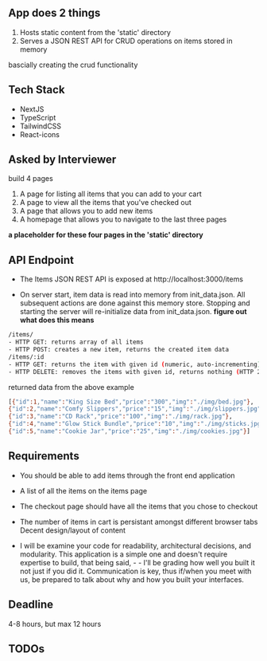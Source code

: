 ## App does 2 things

1. Hosts static content from the 'static' directory
1. Serves a JSON REST API for CRUD operations on items stored in memory

bascially creating the crud functionality

## Tech Stack

- NextJS
- TypeScript
- TailwindCSS
- React-icons

## Asked by Interviewer

build 4 pages

1. A page for listing all items that you can add to your cart
1. A page to view all the items that you've checked out
1. A page that allows you to add new items
1. A homepage that allows you to navigate to the last three pages

**a placeholder for these four pages in the 'static' directory**

## API Endpoint

- The Items JSON REST API is exposed at http://localhost:3000/items

- On server start, item data is read into memory from init_data.json. All subsequent actions are done against this memory store. Stopping and starting the server will re-initialize data from init_data.json. **figure out what does this means**

```bash
/items/
- HTTP GET: returns array of all items
- HTTP POST: creates a new item, returns the created item data
/items/:id
- HTTP GET: returns the item with given id (numeric, auto-incrementing). HTTP 404 if item not found
- HTTP DELETE: removes the items with given id, returns nothing (HTTP 204)
```

returned data from the above example

```bash
[{"id":1,"name":"King Size Bed","price":"300","img":"./img/bed.jpg"},
{"id":2,"name":"Comfy Slippers","price":"15","img":"./img/slippers.jpg"},
{"id":3,"name":"CD Rack","price":"100","img":"./img/rack.jpg"},
{"id":4,"name":"Glow Stick Bundle","price":"10","img":"./img/sticks.jpg"},
{"id":5,"name":"Cookie Jar","price":"25","img":"./img/cookies.jpg"}]
```

## Requirements

- You should be able to add items through the front end application

- A list of all the items on the items page

- The checkout page should have all the items that you chose to checkout

- The number of items in cart is persistant amongst different browser tabs
  Decent design/layout of content

- I will be examine your code for readability, architectural decisions, and modularity. This application is a simple one and doesn't require expertise to build, that being said, - - I'll be grading how well you built it not just if you did it. Communication is key, thus if/when you meet with us, be prepared to talk about why and how you built your interfaces.

## Deadline

4-8 hours, but max 12 hours

## TODOs
